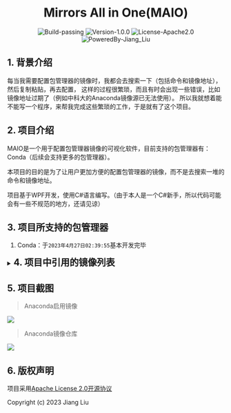 # <div align="center">Mirrors All in One(MAIO)</div>

<div align="center">
  <img src="https://img.shields.io/badge/Build-passing-%2396C40F" alt="Build-passing"/>
  <img src="https://img.shields.io/badge/Version-1.0.0-%231081C1" alt="Version-1.0.0"/>
  <img src="https://img.shields.io/badge/License-Apache_2.0-%2396C40F" alt="License-Apache2.0"/>
  <img src="https://img.shields.io/badge/PoweredBy-Jiang_Liu-%2396C40F" alt="PoweredBy-Jiang_Liu"/>
</div>

## 1. 背景介绍

每当我需要配置包管理器的镜像时，我都会去搜索一下（包括命令和镜像地址），然后复制粘贴，再去配置，
这样的过程很繁琐，而且有时会出现一些错误，比如镜像地址过期了（例如中科大的Anaconda镜像源已无法使用）。
所以我就想着能不能写一个程序，来帮我完成这些繁琐的工作，于是就有了这个项目。

## 2. 项目介绍

MAIO是一个用于配置包管理器镜像的可视化软件，目前支持的包管理器有：Conda（后续会支持更多的包管理器）。

本项目的目的是为了让用户更加方便的配置包管理器的镜像，而不是去搜索一堆的命令和镜像地址。

项目基于WPF开发，使用C#语言编写。（由于本人是一个C#新手，所以代码可能会有一些不规范的地方，还请见谅）

## 3. 项目所支持的包管理器

1. Conda：于`2023年4月27日02:39:55`基本开发完毕

<details>
<summary><h2 style="display: inline">4. 项目中引用的镜像列表</h2></summary>

> 排序规则：按中文拼音字母排序
>
> 声明：所引用的大学简称仅为了精简镜像备注，不代表本人对该大学的任何态度，若有冒犯，请及时联系我，我会及时更改，谢谢！

### 4.1 Anaconda镜像列表

> 资料来源说明

1. Anaconda镜像列表总资料来源：[MirrorZ Help](https://mirror.nju.edu.cn/anaconda/)
2. 各大开源镜像站官方网站

> 时效性说明

本镜像源列表资料获取时间：2023年4月27日01:48:55

若出现镜像地址失效的情况，请及时联系我，我会及时更新，谢谢！

#### 01. 阿里巴巴开源镜像站

> 资料来源：[阿里巴巴开源镜像站-Anaconda镜像](https://developer.aliyun.com/mirror/anaconda)

> 阿里巴巴镜像源公告Anaconda镜像源公告：由于更新过快难以同步，我们不同步pytorch-nightly, pytorch-nightly-cpu, ignite-nightly这三个包。

- 阿里云main：[http://mirrors.aliyun.com/anaconda/pkgs/main](http://mirrors.aliyun.com/anaconda/pkgs/main)
- 阿里云r：[http://mirrors.aliyun.com/anaconda/pkgs/r](http://mirrors.aliyun.com/anaconda/pkgs/r)
- 阿里云msys2：[http://mirrors.aliyun.com/anaconda/pkgs/msys2](http://mirrors.aliyun.com/anaconda/pkgs/msys2)
- 阿里云附加库: [http://mirrors.aliyun.com/anaconda/cloud](http://mirrors.aliyun.com/anaconda/cloud)

#### 02. 北京外国语大学开源软件镜像站

> 资料来源：[北京外国语大学开源软件镜像站-Anaconda镜像使用帮助](https://mirrors.bfsu.edu.cn/help/anaconda/)

> 北京外国语大学开源软件镜像站Anaconda镜像源公告：由于更新过快难以同步，我们不同步pytorch-nightly, pytorch-nightly-cpu, ignite-nightly这三个包。

- 北外main：[https://mirrors.bfsu.edu.cn/anaconda/pkgs/main](https://mirrors.bfsu.edu.cn/anaconda/pkgs/main)
- 北外r：[https://mirrors.bfsu.edu.cn/anaconda/pkgs/r](https://mirrors.bfsu.edu.cn/anaconda/pkgs/r)
- 北外msys2：[https://mirrors.bfsu.edu.cn/anaconda/pkgs/msys2](https://mirrors.bfsu.edu.cn/anaconda/pkgs/msys2)
- 北外附加库：[https://mirrors.bfsu.edu.cn/anaconda/cloud](https://mirrors.bfsu.edu.cn/anaconda/cloud)

#### 03. 北京大学开源镜像站

> 资料来源：[北京大学开源镜像站-Anaconda镜像使用指南](https://mirrors.pku.edu.cn/Help/Anaconda)

- 北大main：[https://mirrors.pku.edu.cn/anaconda/pkgs/main](https://mirrors.pku.edu.cn/anaconda/pkgs/main)
- 北大r：[https://mirrors.pku.edu.cn/anaconda/pkgs/r](https://mirrors.pku.edu.cn/anaconda/pkgs/r)
- 北大msys2：[https://mirrors.pku.edu.cn/anaconda/pkgs/msys2](https://mirrors.pku.edu.cn/anaconda/pkgs/msys2)
- 北大附加库：[https://mirrors.pku.edu.cn/anaconda/cloud](https://mirrors.pku.edu.cn/anaconda/cloud)

#### 04. 豆瓣开源镜像站

> 未找到官方网站，根据一些博客和浏览判断，应该是豆瓣的开源镜像站，但不保证有效性，故本项目镜像仓库暂不添加

- 豆瓣simple：[http://pypi.douban.com/simple/](http://pypi.douban.com/simple/)

#### 05. 哈尔滨工业大学开源镜像站

> 资料来源：[哈尔滨工业大学开源镜像站](https://mirrors.hit.edu.cn/#/home)

- 哈工大main：[https://mirrors.hit.edu.cn/anaconda/pkgs/main/](https://mirrors.hit.edu.cn/anaconda/pkgs/main/)
- 哈工大msys2：[https://mirrors.hit.edu.cn/anaconda/pkgs/msys2/](https://mirrors.hit.edu.cn/anaconda/pkgs/msys2/)
- 哈工大r：[https://mirrors.hit.edu.cn/anaconda/pkgs/r/](https://mirrors.hit.edu.cn/anaconda/pkgs/r/)
- 哈工大附加库：[https://mirrors.hit.edu.cn/anaconda/cloud/](https://mirrors.hit.edu.cn/anaconda/cloud/)

#### 06. 兰州大学开源软件镜像站

> 资料来源：[兰州大学开源软件镜像站-Anaconda镜像使用帮助](https://mirrors.lzu.edu.cn/help/#/docs/anaconda)

- 兰大main：[https://mirrors.lzu.edu.cn/anaconda/pkgs/main](https://mirrors.lzu.edu.cn/anaconda/pkgs/main)
- 兰大r：[https://mirrors.lzu.edu.cn/anaconda/pkgs/r](https://mirrors.lzu.edu.cn/anaconda/pkgs/r)
- 兰大msys2：[https://mirrors.lzu.edu.cn/anaconda/pkgs/msys2](https://mirrors.lzu.edu.cn/anaconda/pkgs/msys2)
- 兰大附加库：[https://mirrors.lzu.edu.cn/anaconda/cloud/](https://mirrors.lzu.edu.cn/anaconda/cloud/)

#### 07. 南方科技大学开源软件镜像站

> 资料来源：[南方科技大学开源软件镜像站-Anaconda镜像使用帮助](https://mirrors.sustech.edu.cn/help/anaconda.html)

- 南科大main：[https://mirrors.sustech.edu.cn/anaconda/pkgs/main](https://mirrors.sustech.edu.cn/anaconda/pkgs/main)
- 南科大r：[https://mirrors.sustech.edu.cn/anaconda/pkgs/r](https://mirrors.sustech.edu.cn/anaconda/pkgs/r)
- 南科大msys2：[https://mirrors.sustech.edu.cn/anaconda/pkgs/msys2](https://mirrors.sustech.edu.cn/anaconda/pkgs/msys2)
- 南科大附加库：[https://mirrors.sustech.edu.cn/anaconda/cloud/](https://mirrors.sustech.edu.cn/anaconda/cloud/)

#### 08. 南京大学开源软件镜像站

> 资料来源：[南京大学开源软件镜像站-Anaconda软件仓库镜像使用帮助](https://mirror.nju.edu.cn/mirrorz-help/anaconda/?mirror=NJU)

- 南京大main：[https://mirror.nju.edu.cn/anaconda/pkgs/main](https://mirror.nju.edu.cn/anaconda/pkgs/main)
- 南京大r：[https://mirror.nju.edu.cn/anaconda/pkgs/r](https://mirror.nju.edu.cn/anaconda/pkgs/r)
- 南京大msys2：[https://mirror.nju.edu.cn/anaconda/pkgs/msys2](https://mirror.nju.edu.cn/anaconda/pkgs/msys2)
- 南京大附加库：[https://mirror.nju.edu.cn/anaconda/cloud](https://mirror.nju.edu.cn/anaconda/cloud)

#### 09. 南京工业大学开源软件镜像站

> 资料来源：[南京工业大学开源软件镜像站-Anaconda配置说明](https://mirrors.njtech.edu.cn/docs/anaconda)

- 南工main：[https://mirrors.njtech.edu.cn/anaconda/pkgs/main](https://mirrors.njtech.edu.cn/anaconda/pkgs/main)
- 南工r：[https://mirrors.njtech.edu.cn/anaconda/pkgs/r](https://mirrors.njtech.edu.cn/anaconda/pkgs/r)
- 南工msys2：[https://mirrors.njtech.edu.cn/anaconda/pkgs/msys2](https://mirrors.njtech.edu.cn/anaconda/pkgs/msys2)
- 南工附加库：[https://mirrors.njtech.edu.cn/anaconda/cloud/](https://mirrors.njtech.edu.cn/anaconda/cloud/)

#### 10. 南京邮电大学开源软件镜像站

> 资料来源：[南京邮电大学开源软件镜像站-Anaconda镜像使用帮助](https://mirrors.njupt.edu.cn/help/anaconda/)

- 南邮main：[https://mirrors.njupt.edu.cn/anaconda/pkgs/main](https://mirrors.njupt.edu.cn/anaconda/pkgs/main)
- 南邮r：[https://mirrors.njupt.edu.cn/anaconda/pkgs/r](https://mirrors.njupt.edu.cn/anaconda/pkgs/r)
- 南邮msys2：[https://mirrors.njupt.edu.cn/anaconda/pkgs/msys2](https://mirrors.njupt.edu.cn/anaconda/pkgs/msys2)
- 南邮附加库：[https://mirrors.njupt.edu.cn/anaconda/cloud/](https://mirrors.njupt.edu.cn/anaconda/cloud/)

#### 11. 清华大学开源软件镜像站

> 资料来源：[清华大学开源软件镜像站-Anaconda镜像使用帮助](https://mirrors.tuna.tsinghua.edu.cn/help/anaconda/)

> 清华大学开源软件镜像站Anaconda镜像源公告：由于更新过快难以同步，我们不同步pytorch-nightly, pytorch-nightly-cpu, ignite-nightly这三个包。

- 清华main：[https://mirrors.tuna.tsinghua.edu.cn/anaconda/pkgs/main](https://mirrors.tuna.tsinghua.edu.cn/anaconda/pkgs/main)
- 清华r：[https://mirrors.tuna.tsinghua.edu.cn/anaconda/pkgs/r](https://mirrors.tuna.tsinghua.edu.cn/anaconda/pkgs/r)
- 清华msys2：[https://mirrors.tuna.tsinghua.edu.cn/anaconda/pkgs/msys2](https://mirrors.tuna.tsinghua.edu.cn/anaconda/pkgs/msys2)
- 清华附加库：[https://mirrors.tuna.tsinghua.edu.cn/anaconda/cloud](https://mirrors.tuna.tsinghua.edu.cn/anaconda/cloud)

#### 12. 上海交通大学开源软件镜像站

> 资料来源：[上海交通大学思源 (Siyuan) 镜像服务器](https://mirror.sjtu.edu.cn/)
>
> 没搞懂是怎么配置的，故本项目暂时不使用。可以访问[https://mirror.sjtu.edu.cn/anaconda/](https://mirror.sjtu.edu.cn/anaconda/)查看

#### 13. 上海科技大学开源软件镜像站

> 资料来源：[上海科技大学开源软件镜像站-Anaconda镜像使用帮助](https://mirrors.shanghaitech.edu.cn/help/anaconda)

- 上科大main：[https://mirrors.shanghaitech.edu.cn/anaconda/pkgs/main](https://mirrors.shanghaitech.edu.cn/anaconda/pkgs/main)
- 上科大r：[https://mirrors.shanghaitech.edu.cn/anaconda/pkgs/r](https://mirrors.shanghaitech.edu.cn/anaconda/pkgs/r)
- 上科大msys2：[https://mirrors.shanghaitech.edu.cn/anaconda/pkgs/msys2](https://mirrors.shanghaitech.edu.cn/anaconda/pkgs/msys2)
- 上科大附加库：[https://mirrors.shanghaitech.edu.cn/anaconda/cloud/](https://mirrors.shanghaitech.edu.cn/anaconda/cloud/)

#### 14. 西安交通大学软件镜像站

> 资料来源：[西安交通大学软件镜像站-Anaconda镜像使用帮助](https://mirrors.xjtu.edu.cn/help/anaconda.html)

- 西交main：[https://mirrors.xjtu.edu.cn/anaconda/pkgs/main](https://mirrors.xjtu.edu.cn/anaconda/pkgs/main)
- 西交r：[https://mirrors.xjtu.edu.cn/anaconda/pkgs/r](https://mirrors.xjtu.edu.cn/anaconda/pkgs/r)
- 西交msys2：[https://mirrors.xjtu.edu.cn/anaconda/pkgs/msys2](https://mirrors.xjtu.edu.cn/anaconda/pkgs/msys2)
- 西交附加库：[https://mirrors.xjtu.edu.cn/anaconda/cloud/](https://mirrors.xjtu.edu.cn/anaconda/cloud/)

#### 15. 浙江大学开源软件镜像站

> 资料来源：[浙江大学开源软件镜像站-Anaconda镜像使用帮助](https://mirrors.zju.edu.cn/docs/anaconda/)

- 浙大main：[https://mirrors.zju.edu.cn/anaconda/pkgs/main](https://mirrors.zju.edu.cn/anaconda/pkgs/main)
- 浙大r：[https://mirrors.zju.edu.cn/anaconda/pkgs/r](https://mirrors.zju.edu.cn/anaconda/pkgs/r)
- 浙大msys2：[https://mirrors.zju.edu.cn/anaconda/pkgs/msys2](https://mirrors.zju.edu.cn/anaconda/pkgs/msys2)
- 浙大附加库：[https://mirrors.zju.edu.cn/anaconda/cloud/](https://mirrors.zju.edu.cn/anaconda/cloud/)

</details>

## 5. 项目截图

> Anaconda启用镜像

![](https://gcore.jsdelivr.net/gh/Jiang-TaiBai/pic-go@main/img/%E5%90%AF%E7%94%A8%E9%95%9C%E5%83%8F%E6%93%8D%E4%BD%9C%E7%A4%BA%E6%84%8F%E5%9B%BE20230427-161359.gif)

> Anaconda镜像仓库

![](https://gcore.jsdelivr.net/gh/Jiang-TaiBai/pic-go@main/img/%E9%95%9C%E5%83%8F%E4%BB%93%E5%BA%93%E6%93%8D%E4%BD%9C%E7%A4%BA%E6%84%8F%E5%9B%BE20230427-161943.gif)

## 6. 版权声明

项目采用[Apache License 2.0开源协议](https://apache.org/licenses/LICENSE-2.0.txt)

Copyright (c) 2023 Jiang Liu